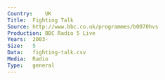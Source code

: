 ```yaml
---
Country:	UK
Title:	Fighting Talk
Source:	http://www.bbc.co.uk/programmes/b0070hvs
Production:	BBC Radio 5 Live
Years:	2003-
Size:	5
Data:	fighting-talk.csv
Media:	Radio
Type:	general
---
```

